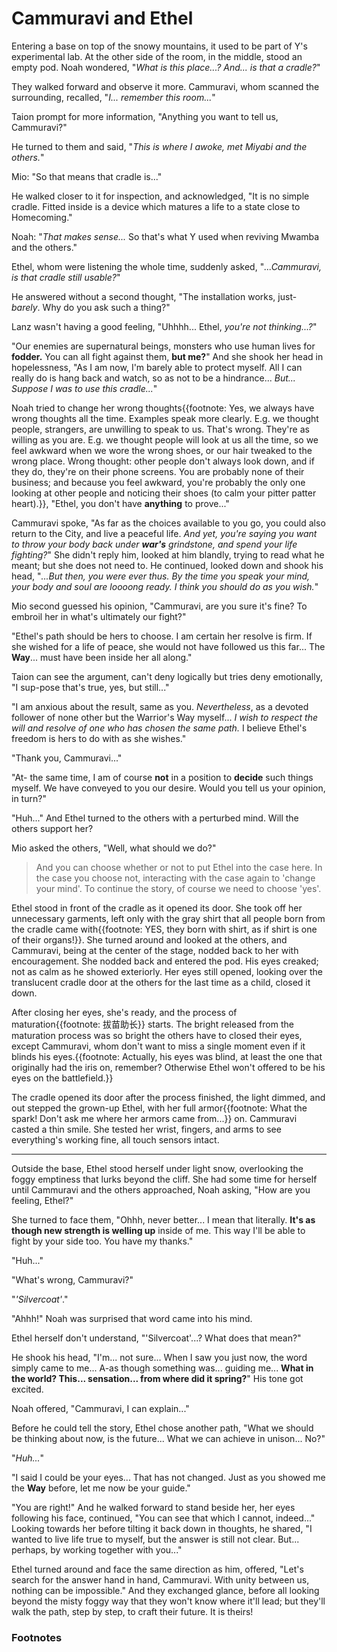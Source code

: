 # Cammuravi and Ethel

Entering a base on top of the snowy mountains, it used to be part of Y's experimental lab. At the other side of the room, in the middle, stood an empty pod. Noah wondered, "_What is this place...? And... is that a cradle?_"

They walked forward and observe it more. Cammuravi, whom scanned the surrounding, recalled, "_I... remember this room..._"

Taion prompt for more information, "Anything you want to tell us, Cammuravi?"

He turned to them and said, "_This is where I awoke, met Miyabi and the others._"

Mio: "So that means that cradle is..."

He walked closer to it for inspection, and acknowledged, "It is no simple cradle. Fitted inside is a device which matures a life to a state close to Homecoming."

Noah: "_That makes sense..._ So that's what Y used when reviving Mwamba and the others."

Ethel, whom were listening the whole time, suddenly asked, "_...Cammuravi, is that cradle still usable?_"

He answered without a second thought, "The installation works, just- _barely_. Why do you ask such a thing?"

Lanz wasn't having a good feeling, "Uhhhh... Ethel, _you're not thinking...?_"

"Our enemies are supernatural beings, monsters who use human lives for **fodder.** You can all fight against them, **but me?**" And she shook her head in hopelessness, "As I am now, I'm barely able to protect myself. All I can really do is hang back and watch, so as not to be a hindrance... _But... Suppose I was to use this cradle..._"

Noah tried to change her wrong thoughts{{footnote: Yes, we always have wrong thoughts all the time. Examples speak more clearly. E.g. we thought people, strangers, are unwilling to speak to us. That's wrong. They're as willing as you are. E.g. we thought people will look at us all the time, so we feel awkward when we wore the wrong shoes, or our hair tweaked to the wrong place. Wrong thought: other people don't always look down, and if they do, they're on their phone screens. You are probably none of their business; and because you feel awkward, you're probably the only one looking at other people and noticing their shoes (to calm your pitter patter heart).}}, "Ethel, you don't have **anything** to prove..."

Cammuravi spoke, "As far as the choices available to you go, you could also return to the City, and live a peaceful life. _And yet, you're saying you want to throw your body back under **war's** grindstone, and spend your life fighting?_" She didn't reply him, looked at him blandly, trying to read what he meant; but she does not need to. He continued, looked down and shook his head, "_...But then, you were ever thus. By the time you speak your mind, your body and soul are loooong ready. I think you should do as you wish._"

Mio second guessed his opinion, "Cammuravi, are you sure it's fine? To embroil her in what's ultimately our fight?"

"Ethel's path should be hers to choose. I am certain her resolve is firm. If she wished for a life of peace, she would not have followed us this far... The **Way**... must have been inside her all along."

Taion can see the argument, can't deny logically but tries deny emotionally, "I sup-pose that's true, yes, but still..."

"I am anxious about the result, same as you. _Nevertheless_, as a devoted follower of none other but the Warrior's Way myself... _I wish to respect the will and resolve of one who has chosen the same path._ I believe Ethel's freedom is hers to do with as she wishes."

"Thank you, Cammuravi..."

"At- the same time, I am of course **not** in a position to **decide** such things myself. We have conveyed to you our desire. Would you tell us your opinion, in turn?"

"Huh..." And Ethel turned to the others with a perturbed mind. Will the others support her? 

Mio asked the others, "Well, what should we do?"

> And you can choose whether or not to put Ethel into the case here. In the case you choose not, interacting with the case again to 'change your mind'. To continue the story, of course we need to choose 'yes'. 

Ethel stood in front of the cradle as it opened its door. She took off her unnecessary garments, left only with the gray shirt that all people born from the cradle came with{{footnote: YES, they born with shirt, as if shirt is one of their organs!}}. She turned around and looked at the others, and Cammuravi, being at the center of the stage, nodded back to her with encouragement. She nodded back and entered the pod. His eyes creaked; not as calm as he showed exteriorly. Her eyes still opened, looking over the translucent cradle door at the others for the last time as a child, closed it down. 

After closing her eyes, she's ready, and the process of maturation{{footnote: 拔苗助长}} starts. The bright released from the maturation process was so bright the others have to closed their eyes, except Cammuravi, whom don't want to miss a single moment even if it blinds his eyes.{{footnote: Actually, his eyes was blind, at least the one that originally had the iris on, remember? Otherwise Ethel won't offered to be his eyes on the battlefield.}}

The cradle opened its door after the process finished, the light dimmed, and out stepped the grown-up Ethel, with her full armor{{footnote: What the spark! Don't ask me where her armors came from...}} on. Cammuravi casted a thin smile. She tested her wrist, fingers, and arms to see everything's working fine, all touch sensors intact. 

---

Outside the base, Ethel stood herself under light snow, overlooking the foggy emptiness that lurks beyond the cliff. She had some time for herself until Cammuravi and the others approached, Noah asking, "How are you feeling, Ethel?"

She turned to face them, "Ohhh, never better... I mean that literally. **It's as though new strength is welling up** inside of me. This way I'll be able to fight by your side too. You have my thanks."

"Huh..."

"What's wrong, Cammuravi?"

"_'Silvercoat'_."

"Ahhh!" Noah was surprised that word came into his mind. 

Ethel herself don't understand, "'Silvercoat'...? What does that mean?"

He shook his head, "I'm... not sure... When I saw you just now, the word simply came to me... A-as though something was... guiding me... **What in the world? This... sensation... from where did it spring?**" His tone got excited. 

Noah offered, "Cammuravi, I can explain..."

Before he could tell the story, Ethel chose another path, "What we should be thinking about now, is the future... What we can achieve in unison... No?"

"_Huh..._"

"I said I could be your eyes... That has not changed. Just as you showed me the **Way** before, let me now be your guide."

"You are right!" And he walked forward to stand beside her, her eyes following his face, continued, "You can see that which I cannot, indeed..." Looking towards her before tilting it back down in thoughts, he shared, "I wanted to live life true to myself, but the answer is still not clear. But... perhaps, by working together with you..."

Ethel turned around and face the same direction as him, offered, "Let's search for the answer hand in hand, Cammuravi. With unity between us, nothing can be impossible." And they exchanged glance, before all looking beyond the misty foggy way that they won't know where it'll lead; but they'll walk the path, step by step, to craft their future. It is theirs! 

### Footnotes